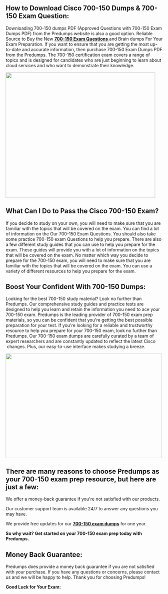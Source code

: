 <h2>How to Download Cisco 700-150 Dumps &amp; 700-150 Exam Question:</h2>
<p>Downloading 700-150 dumps PDF (Approved Questions with 700-150 Exam Dumps PDF) from the Predumps website is also a good option. Reliable Source to Buy the New <a href="https://predumps.com/dumps/700-150-pdf/"><strong>700-150 Exam Questions</strong> </a>and Brain dumps For Your Exam Preparation. If you want to ensure that you are getting the most up-to-date and accurate information, then purchase 700-150 Exam Dumps PDF from the Predumps. The 700-150 certification exam covers a range of topics and is designed for candidates who are just beginning to learn about cloud services and who want to demonstrate their knowledge.</p>
<p><img src="https://i.ibb.co/N7Dq9sM/predumps.png" alt="" width="478" height="401" /></p>
<h2>What Can I Do to Pass the Cisco 700-150 Exam?</h2>
<p>If you decide to study on your own, you will need to make sure that you are familiar with the topics that will be covered on the exam. You can find a lot of information on the Our 700-150 Exam Questions. You should also take some practice 700-150 exam Questions to help you prepare. There are also a few different study guides that you can use to help you prepare for the exam. These guides will provide you with a lot of information on the topics that will be covered on the exam. No matter which way you decide to prepare for the 700-150 exam, you will need to make sure that you are familiar with the topics that will be covered on the exam. You can use a variety of different resources to help you prepare for the exam.</p>
<h2>Boost Your Confident With 700-150 Dumps:</h2>
<p>Looking for the best 700-150 study material? Look no further than Predumps. Our comprehensive study guides and practice tests are designed to help you learn and retain the information you need to ace your 700-150 exam. Predumps is the leading provider of 700-150 exam prep materials, so you can be confident that you're getting the best possible preparation for your test. If you're looking for a reliable and trustworthy resource to help you prepare for your 700-150 exam, look no further than Predumps. Our 700-150 exam dumps are carefully curated by a team of expert researchers and are constantly updated to reflect the latest Cisco &nbsp;changes. Plus, our easy-to-use interface makes studying a breeze.</p>
<p><img src="https://i.ibb.co/YyMy9yb/Real-Exam-Dumps.png" alt="" width="500" height="334" /></p>
<h2>There are many reasons to choose Predumps as your 700-150 exam prep resource, but here are just a few:</h2>
<p>We offer a money-back guarantee if you're not satisfied with our products.</p>
<p>Our customer support team is available 24/7 to answer any questions you may have.</p>
<p>We provide free updates for our <strong><a href="https://predumps.com/dumps/700-150-pdf/">700-150 exam dumps</a></strong> for one year.</p>
<p><strong>So why wait? Get started on your 700-150 exam prep today with Predumps.</strong></p>
<h2>Money Back Guarantee:</h2>
<p>Predumps does provide a money back guarantee if you are not satisfied with your purchase. If you have any questions or concerns, please contact us and we will be happy to help. Thank you for choosing Predumps!</p>
<p><strong>Good Luck for Your Exam:</strong></p>

